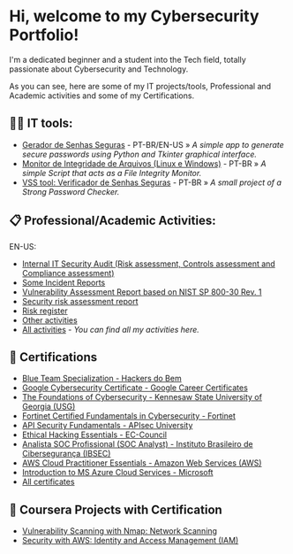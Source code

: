 <h1>Hi, welcome to my Cybersecurity Portfolio!</h1>
I'm a dedicated beginner and a student into the Tech field, totally passionate about Cybersecurity and Technology.

As you can see, here are some of my IT projects/tools, Professional and Academic activities and some of my Certifications. 

<h2> 👨‍💻 IT tools:</h2>

  - [Gerador de Senhas Seguras](https://github.com/cyberdemetrius/gerador_de_senhas) - PT-BR/EN-US » *A simple app to generate secure passwords using Python and Tkinter graphical interface.*
  - [Monitor de Integridade de Arquivos (Linux e Windows)](https://github.com/cyberdemetrius/scriptmonit) - PT-BR » *A simple Script that acts as a File Integrity Monitor.*
  - [VSS tool: Verificador de Senhas Seguras](https://github.com/cyberdemetrius/vss_tool) - PT-BR » *A small project of a Strong Password Checker.*

<h2> 📋 Professional/Academic Activities: </h2>
EN-US: 

- [Internal IT Security Audit (Risk assessment, Controls assessment and Compliance assessment)](https://drive.google.com/file/d/1FryTPqUCQ-AZlPYwl4zfcGG1iL-08H02/view?usp=sharing)
- [Some Incident Reports](https://drive.google.com/drive/folders/1E6i21XkeQrVu8U3tZfcu9dSiOeNfYtVU?usp=sharing)
- [Vulnerability Assessment Report based on NIST SP 800-30 Rev. 1](https://drive.google.com/file/d/159lydUet5h-ntC26iafLxgrxtlpG_1jR/view?usp=sharing)
- [Security risk assessment report](https://drive.google.com/file/d/1EgJEJQrb6bQgRqYrs5g8OvWB0OusZqEa/view?usp=sharing)
- [Risk register](https://drive.google.com/file/d/1J_HHADqWHfHA7zqPwPS8FjghRh0CsQyB/view?usp=sharing)
- [Other activities](https://drive.google.com/drive/folders/14xYv5HvMYZ-_xiYrQ7pn9Kp4o06nSkBb?usp=sharing)
- [All activities](https://drive.google.com/drive/folders/1euuPABtWflg5xyehLKxO_ZZA-2U6_v91?usp=sharing) - *You can find all my activities here.*

<h2> 📃 Certifications </h2>

- [Blue Team Specialization - Hackers do Bem](https://drive.google.com/file/d/1U6gxg2FZsoi5EFdHHwWNa7zPRydsx2lo/view?usp=sharing)
- [Google Cybersecurity Certificate - Google Career Certificates](https://coursera.org/share/e0f684825d0e992c5e50f5f48cba65aa)
- [The Foundations of Cybersecurity - Kennesaw State University of Georgia (USG)](https://drive.google.com/file/d/18LmsT28z2XUMZWLm5AOD21r5CzI0nDsQ/view?usp=sharing)
- [Fortinet Certified Fundamentals in Cybersecurity - Fortinet](https://www.credly.com/badges/fb541296-fbd4-4a8e-83d0-b5e2bebc4d3c/public_url)
- [API Security Fundamentals - APIsec University](https://www.credly.com/badges/f9dbf30f-21a6-43ec-86ce-baeaa3110001/public_url)
- [Ethical Hacking Essentials - EC-Council](https://drive.google.com/file/d/17-IRVVzy5bvv7iXRgaoZdWh9vGEyjrNM/view?usp=sharing)
- [Analista SOC Profissional (SOC Analyst) - Instituto Brasileiro de Cibersegurança (IBSEC)](https://drive.google.com/file/d/1Nk8Iqi9S-F1YfyWmSmynpHVR-ck9NnwF/view?usp=sharing)
- [AWS Cloud Practitioner Essentials - Amazon Web Services (AWS)](https://drive.google.com/file/d/1Lgd4F2bYfMpb5pva9_KxnwDYM8_3keeZ/view?usp=sharing)
- [Introduction to MS Azure Cloud Services - Microsoft](https://drive.google.com/file/d/1Z3RSQoLONRGscmG1xI3N4srbD2r9kxHC/view?usp=sharing)
- [All certificates](https://drive.google.com/drive/folders/1kMVdyl8Q7Nn7gnj4aYs0l5P1UYL3Dd6y?usp=sharing)

<h2> 📃 Coursera Projects with Certification </h2>

- [Vulnerability Scanning with Nmap: Network Scanning](https://drive.google.com/file/d/15t9oOs8KHCVZSpYb2kfRhSOvDeJnV9km/view?usp=sharing)
- [Security with AWS: Identity and Access Management (IAM)](https://drive.google.com/file/d/1AJ7wAygsQj8kPGlR_nTYRBfogXii9GLw/view?usp=sharing)
